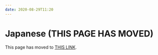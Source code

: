 ```yaml
---
date: 2020-08-29T11:20
---
```


# Japanese (THIS PAGE HAS MOVED)

This page has moved to <a href="/Japanese">THIS LINK</a>.
